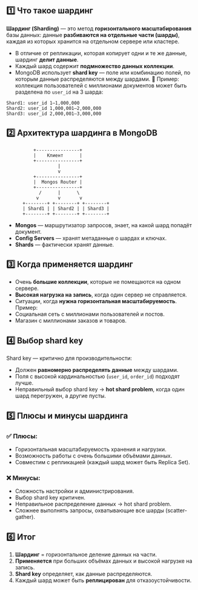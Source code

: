 ## 1️⃣ **Что такое шардинг**
**Шардинг (Sharding)** — это метод **горизонтального масштабирования** базы данных: данные **разбиваются на отдельные части (шарды)**, каждая из которых хранится на отдельном сервере или кластере.
- В отличие от репликации, которая копирует одни и те же данные, шардинг **делит данные**.
- Каждый шард содержит **подмножество данных коллекции**.
- MongoDB использует **shard key** — поле или комбинацию полей, по которым данные распределяются между шардами.
📌 Пример: коллекция пользователей с миллионами документов может быть разделена по `user_id` на 3 шарда:
```
Shard1: user_id 1–1,000,000
Shard2: user_id 1,000,001–2,000,000
Shard3: user_id 2,000,001–3,000,000
```
## 2️⃣ **Архитектура шардинга в MongoDB**
```
          +----------------+
          |    Клиент      |
          +----------------+
                   |
                   v
          +----------------+
          |  Mongos Router |
          +----------------+
            /      |      \
           v       v       v
      +--------+ +--------+ +--------+
      | Shard1 | | Shard2 | | Shard3 |
      +--------+ +--------+ +--------+
```
- **Mongos** — маршрутизатор запросов, знает, на какой шард попадёт документ.
- **Config Servers** — хранят метаданные о шардах и ключах.
- **Shards** — фактически хранят данные.
## 3️⃣ **Когда применяется шардинг**
- Очень **большие коллекции**, которые не помещаются на одном сервере.
- **Высокая нагрузка на запись**, когда один сервер не справляется.
- Ситуации, когда **нужна горизонтальная масштабируемость**.
Пример:
- Социальная сеть с миллионами пользователей и постов.
- Магазин с миллионами заказов и товаров.
## 4️⃣ **Выбор shard key**
Shard key — критично для производительности:
- Должен **равномерно распределять данные** между шардами.
- Поля с высокой кардинальностью (`user_id`, `order_id`) подходят лучше.
- Неправильный выбор shard key → **hot shard problem**, когда один шард перегружен, а другие пусты.
## 5️⃣ **Плюсы и минусы шардинга**
### ✅ Плюсы:
- Горизонтальная масштабируемость хранения и нагрузки.
- Возможность работы с очень большими объёмами данных.
- Совместим с репликацией (каждый шард может быть Replica Set).
### ❌ Минусы:
- Сложность настройки и администрирования.
- Выбор shard key критичен.
- Неправильное распределение данных → hot shard problem.
- Сложнее выполнять запросы, охватывающие все шарды (scatter-gather).
## 6️⃣ **Итог**
1. **Шардинг** = горизонтальное деление данных на части.
2. **Применяется** при больших объёмах данных и высокой нагрузке на запись.
3. **Shard key** определяет, как данные распределяются.
4. Каждый шард может быть **реплицирован** для отказоустойчивости.